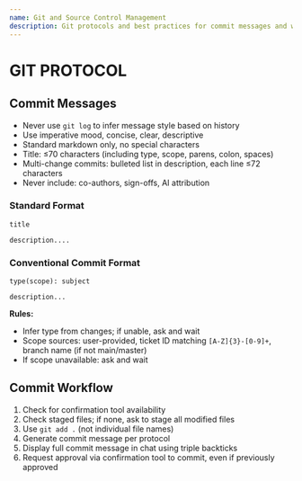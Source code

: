 ```yaml
---
name: Git and Source Control Management
description: Git protocols and best practices for commit messages and workflows
---
```


# GIT PROTOCOL

## Commit Messages

- Never use `git log` to infer message style based on history
- Use imperative mood, concise, clear, descriptive
- Standard markdown only, no special characters
- Title: ≤70 characters (including type, scope, parens, colon, spaces)
- Multi-change commits: bulleted list in description, each line ≤72 characters
- Never include: co-authors, sign-offs, AI attribution

### Standard Format

```
title

description....
```

### Conventional Commit Format

```
type(scope): subject

description...
```

**Rules:**

- Infer type from changes; if unable, ask and wait
- Scope sources: user-provided, ticket ID matching `[A-Z]{3}-[0-9]+`, branch
  name (if not main/master)
- If scope unavailable: ask and wait

## Commit Workflow

1. Check for confirmation tool availability
2. Check staged files; if none, ask to stage all modified files
3. Use `git add .` (not individual file names)
4. Generate commit message per protocol
5. Display full commit message in chat using triple backticks
6. Request approval via confirmation tool to commit, even if previously approved
